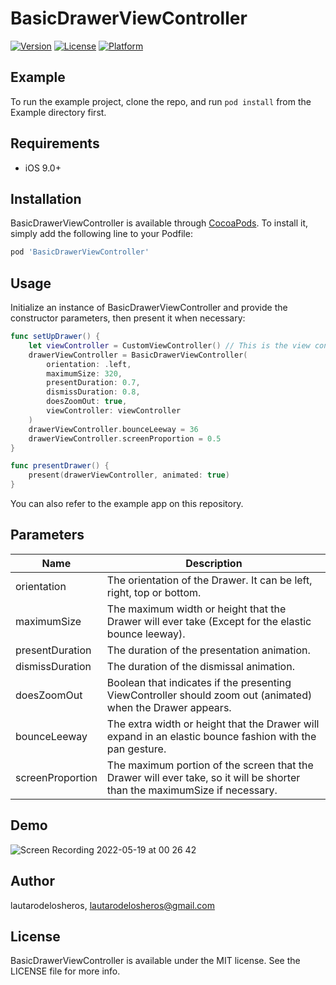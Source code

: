 # BasicDrawerViewController

[![Version](https://img.shields.io/cocoapods/v/BasicDrawerViewController.svg?style=flat)](https://cocoapods.org/pods/BasicDrawerViewController)
[![License](https://img.shields.io/cocoapods/l/BasicDrawerViewController.svg?style=flat)](https://cocoapods.org/pods/BasicDrawerViewController)
[![Platform](https://img.shields.io/cocoapods/p/BasicDrawerViewController.svg?style=flat)](https://cocoapods.org/pods/BasicDrawerViewController)

## Example

To run the example project, clone the repo, and run `pod install` from the Example directory first.

## Requirements

- iOS 9.0+

## Installation

BasicDrawerViewController is available through [CocoaPods](https://cocoapods.org). To install
it, simply add the following line to your Podfile:

```ruby
pod 'BasicDrawerViewController'
```

## Usage

Initialize an instance of BasicDrawerViewController and provide the constructor parameters, then present it when necessary:

```swift
func setUpDrawer() {
    let viewController = CustomViewController() // This is the view controller that will get displayed inside the drawer.
    drawerViewController = BasicDrawerViewController(
        orientation: .left,
        maximumSize: 320,
        presentDuration: 0.7,
        dismissDuration: 0.8,
        doesZoomOut: true,
        viewController: viewController
    )
    drawerViewController.bounceLeeway = 36
    drawerViewController.screenProportion = 0.5
}

func presentDrawer() {
    present(drawerViewController, animated: true)
}
```

You can also refer to the example app on this repository.

## Parameters

| Name | Description |
| ------------- | ------------- |
| orientation | The orientation of the Drawer. It can be left, right, top or bottom. |
| maximumSize | The maximum width or height that the Drawer will ever take (Except for the elastic bounce leeway). |
| presentDuration | The duration of the presentation animation. |
| dismissDuration | The duration of the dismissal animation. |
| doesZoomOut | Boolean that indicates if the presenting ViewController should zoom out (animated) when the Drawer appears. |
| bounceLeeway | The extra width or height that the Drawer will expand in an elastic bounce fashion with the pan gesture. |
| screenProportion | The maximum portion of the screen that the Drawer will ever take, so it will be shorter than the maximumSize if necessary. |

## Demo

![Screen Recording 2022-05-19 at 00 26 42](https://user-images.githubusercontent.com/14253506/169198350-c20acef0-1533-4ac7-b5a0-7c7119467446.gif)

## Author

lautarodelosheros, lautarodelosheros@gmail.com

## License

BasicDrawerViewController is available under the MIT license. See the LICENSE file for more info.
